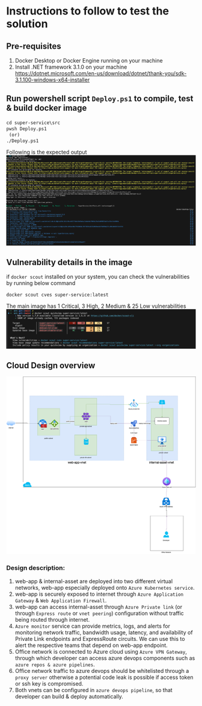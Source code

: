# Instructions to follow to test the solution
## Pre-requisites 
1. Docker Desktop or Docker Engine running on your machine 
2. Install .NET framework 3.1.0 on your machine 
    https://dotnet.microsoft.com/en-us/download/dotnet/thank-you/sdk-3.1.100-windows-x64-installer

## Run powershell script `Deploy.ps1` to compile, test & build docker image
```
cd super-service\src
pwsh Deploy.ps1
 (or)
./Deploy.ps1
```
Following is the expected output
![output](images/build.png)

## Vulnerability details in the image 
if `docker scout` installed on your system, you can check the vulnerabilities by running below command
```
docker scout cves super-service:latest
```
The main image has 1 Critical, 3 High, 2 Medium & 25 Low vulnerabilities 
![vunerability](images/docker-image-vulnerability.png)

## Cloud Design overview
![design](./images/axi.png)

### Design description:
1. web-app & internal-asset are deployed into two different virtual networks, web-app especially deployed onto `Azure Kubernetes service`.
2. web-app is securely exposed to internet through `Azure Application Gateway` & `Web Application Firewall`.
3. web-app can access internal-asset through `Azure Private link` (or through `Express route` or `vnet peering`) configuration without traffic being routed through internet.
4. `Azure monitor` service can provide metrics, logs, and alerts for monitoring network traffic, bandwidth usage, latency, and availability of Private Link endpoints and ExpressRoute circuits. We can use this to alert the respective teams that depend on web-app endpoint.
5. Office network is connected to Azure cloud using `Azure VPN Gateway`, through which developer can access azure devops components such as `azure repos & azure pipelines`.
6. Office network traffic to azure devops should be whitelisted through a `proxy server` otherwise a potential code leak is possible if access token or ssh key is compromised.
7. Both vnets can be configured in `azure devops pipeline`, so that developer can build & deploy automatically.